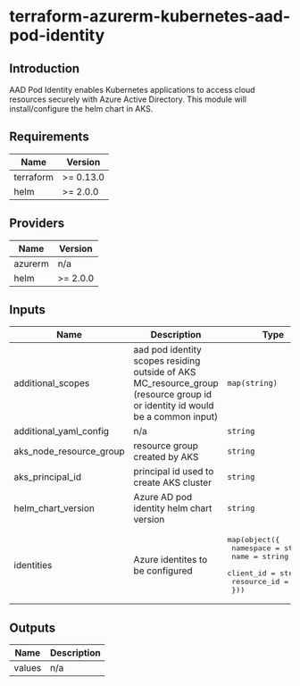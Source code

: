 # terraform-azurerm-kubernetes-aad-pod-identity

## Introduction

AAD Pod Identity enables Kubernetes applications to access cloud resources securely with Azure Active Directory.
This module will install/configure the helm chart in AKS.
<br />

<!--- BEGIN_TF_DOCS --->
## Requirements

| Name | Version |
|------|---------|
| terraform | >= 0.13.0 |
| helm | >= 2.0.0 |

## Providers

| Name | Version |
|------|---------|
| azurerm | n/a |
| helm | >= 2.0.0 |

## Inputs

| Name | Description | Type | Default | Required |
|------|-------------|------|---------|:--------:|
| additional\_scopes | aad pod identity scopes residing outside of AKS MC\_resource\_group (resource group id or identity id would be a common input) | `map(string)` | `{}` | no |
| additional\_yaml\_config | n/a | `string` | `""` | no |
| aks\_node\_resource\_group | resource group created by AKS | `string` | n/a | yes |
| aks\_principal\_id | principal id used to create AKS cluster | `string` | n/a | yes |
| helm\_chart\_version | Azure AD pod identity helm chart version | `string` | `"3.0.1"` | no |
| identities | Azure identites to be configured | <pre>map(object({<br>                  namespace   = string <br>                  name        = string<br>                  client_id   = string<br>                  resource_id = string<br>                }))</pre> | `null` | no |

## Outputs

| Name | Description |
|------|-------------|
| values | n/a |

<!--- END_TF_DOCS --->
